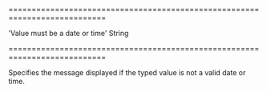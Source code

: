 <!--**
/*-------------------------------------------
    Auto-generated file. Do not modify.
-------------------------------------------

**-->
===========================================================================
<!--default-->'Value must be a date or time'<!--/default-->
<!--type-->String<!--/type-->
===========================================================================

<!--shortDescription-->
Specifies the message displayed if the typed value is not a valid date or time.
<!--/shortDescription-->

<!--fullDescription-->

<!--/fullDescription-->